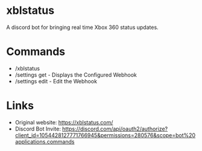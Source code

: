 # xblstatus
A discord bot for bringing real time Xbox 360 status updates.

# Commands

- /xblstatus
- /settings get - Displays the Configured Webhook
- /settings edit - Edit the Webhook

# Links

- Original website: https://xblstatus.com/
- Discord Bot Invite: https://discord.com/api/oauth2/authorize?client_id=1054428127771766945&permissions=280576&scope=bot%20applications.commands
